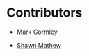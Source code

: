 ﻿# Contributors
 
- [Mark Gormley](https://github.com/gormleymark)

- [Shawn Mathew](https://github.com/sjmathew)